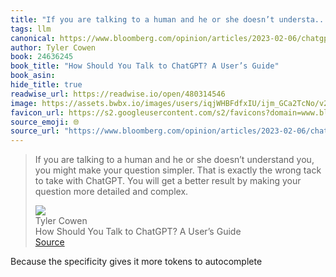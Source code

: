 ```yaml
---
title: "If you are talking to a human and he or she doesn’t understa..."
tags: llm
canonical: https://www.bloomberg.com/opinion/articles/2023-02-06/chatgpt-what-kinds-of-questions-get-good-answers-a-user-s-guide?sref=htOHjx5Y
author: Tyler Cowen
book: 24636245
book_title: "How Should You Talk to ChatGPT? A User’s Guide"
book_asin: 
hide_title: true
readwise_url: https://readwise.io/open/480314546
image: https://assets.bwbx.io/images/users/iqjWHBFdfxIU/ijm_GCa2TcNo/v2/1200x798.jpg
favicon_url: https://s2.googleusercontent.com/s2/favicons?domain=www.bloomberg.com
source_emoji: 🌐
source_url: "https://www.bloomberg.com/opinion/articles/2023-02-06/chatgpt-what-kinds-of-questions-get-good-answers-a-user-s-guide?sref=htOHjx5Y#:~:text=If%20you%20are,detailed%20and%20complex."
---
```


> If you are talking to a human and he or she doesn’t understand you, you might make your question simpler. That is exactly the wrong tack to take with ChatGPT. You will get a better result by making your question more detailed and complex.
> <div class="quoteback-footer"><div class="quoteback-avatar"><img class="mini-favicon" src="https://s2.googleusercontent.com/s2/favicons?domain=www.bloomberg.com"></div><div class="quoteback-metadata"><div class="metadata-inner"><span style="display:none">FROM:</span><div aria-label="Tyler Cowen" class="quoteback-author"> Tyler Cowen</div><div aria-label="How Should You Talk to ChatGPT? A User’s Guide" class="quoteback-title"> How Should You Talk to ChatGPT? A User’s Guide</div></div></div><div class="quoteback-backlink"><a target="_blank" aria-label="go to the full text of this quotation" rel="noopener" href="https://www.bloomberg.com/opinion/articles/2023-02-06/chatgpt-what-kinds-of-questions-get-good-answers-a-user-s-guide?sref=htOHjx5Y#:~:text=If%20you%20are,detailed%20and%20complex." class="quoteback-arrow"> Source</a></div></div>

Because the specificity gives it more tokens to autocomplete